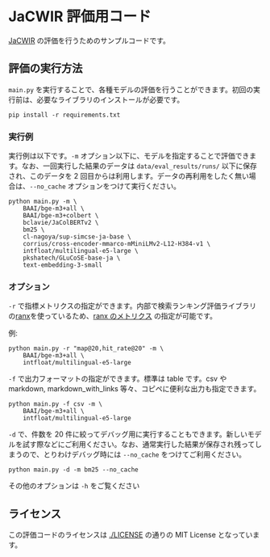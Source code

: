 # JaCWIR 評価用コード

[JaCWIR](https://huggingface.co/datasets/hotchpotch/JaCWIR) の評価を行うためのサンプルコードです。

## 評価の実行方法

`main.py` を実行することで、各種モデルの評価を行うことができます。初回の実行前は、必要なライブラリのインストールが必要です。

```
pip install -r requirements.txt
```

### 実行例

実行例は以下です。`-m` オプション以下に、モデルを指定することで評価できます。なお、一回実行した結果のデータは `data/eval_results/runs/` 以下に保存され、このデータを 2 回目からは利用します。データの再利用をしたく無い場合は、`--no_cache` オプションをつけて実行ください。

```
python main.py -m \
    BAAI/bge-m3+all \
    BAAI/bge-m3+colbert \
    bclavie/JaColBERTv2 \
    bm25 \
    cl-nagoya/sup-simcse-ja-base \
    corrius/cross-encoder-mmarco-mMiniLMv2-L12-H384-v1 \
    intfloat/multilingual-e5-large \
    pkshatech/GLuCoSE-base-ja \
    text-embedding-3-small
```

### オプション

`-r` で指標メトリクスの指定ができます。内部で検索ランキング評価ライブラリの[ranx](https://github.com/amenra/ranx)を使っているため、[ranx のメトリクス](https://amenra.github.io/ranx/metrics/) の指定が可能です。

例:

```
python main.py -r "map@20,hit_rate@20" -m \
    BAAI/bge-m3+all \
    intfloat/multilingual-e5-large
```

`-f` で出力フォーマットの指定ができます。標準は table です。csv や markdown, markdown_with_links 等々、コピペに便利な出力も指定できます。

```
python main.py -f csv -m \
    BAAI/bge-m3+all \
    intfloat/multilingual-e5-large
```

`-d` で、件数を 20 件に絞ってデバッグ用に実行することもできます。新しいモデルを試す際などにご利用ください。なお、通常実行した結果が保存され残ってしまうので、とりわけデバッグ時には `--no_cache` をつけてご利用ください。

```
python main.py -d -m bm25 --no_cache
```

その他のオプションは `-h` をご覧ください

## ライセンス

この評価コードのライセンスは [./LICENSE](./LICENSE) の通りの MIT License となっています。

